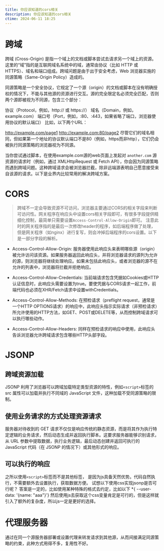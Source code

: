 ```yaml
---
title: 你应该知道的cors相关
description: 你应该知道的cors相关
ctime: 2024-06-11 18:25
---
```

# 跨域
跨域 (Cross-Origin) 是指一个域上的文档或脚本尝试去请求另一个域上的资源。这里的“域”指的是互联网域名系统中的域，通常由协议（比如 HTTP 或 HTTPS）、域名和端口组成。跨域问题是由于出于安全考虑，Web 浏览器实施的同源策略（Same-Origin Policy）造成的。

同源策略是一个安全协议，它规定了一个源（origin）的文档或脚本在没有明确授权的情况下，不能与其他源的资源进行交互。源的完全限定名必须完全匹配，否则两个源即被视为不同源，包含三个部分：

协议（Protocol，例如，http:// 或 https://）
域名（Domain，例如，example.com）
端口号（Port，例如，:80、:443，如果省略了端口，浏览器使用协议的默认端口）
比如，以下两个URL：

http://example.com/page1
http://example.com:80/page2
尽管它们的域名相同，但如果第一个地址的协议默认端口不是80（例如，https而非http），它们仍会被执行同源策略的浏览器视为不同源。

当你尝试通过脚本，在使用example.com源的web页面上发起对 `another.com` 源资源的请求时（例如，通过 XMLHttpRequest 或 Fetch API），你会因为同源策略而遇到跨域问题。这种跨域请求会被浏览器拦截，除非远端源表明自己愿意接受来自该源的请求。以下是业界内比较常用的解决跨域方案。


# CORS
> 跨域不一定会导致资源不可访问，浏览器主要通过CORS的相关字段来判断可访问性。网关程序在响应头中设置cors相关字段即可，有很多字段提供精细化控制，最简单只需要设置` Access-Control-Allow-Origin `即可。 注意此时的网关程序指的是最后一次修改header的程序，如后端程序做了处理，但是网关程序（如nginx）进行复写，则会冲掉后端程序的cors设置。以下是一部分字段的解析。
- Access-Control-Allow-Origin: 服务器使用此响应头来表明哪些源（origin）被允许访问该资源。如果服务器返回此响应头，并将浏览器请求的源列为允许的源，则浏览器将继续处理响应。如果未包括此响应头，或者浏览器的源不在允许的列表中，浏览器将拦截并拒绝响应。

- Access-Control-Allow-Credentials: 当前端请求包含凭据如Cookies或HTTP认证信息时，此响应头需要设置为true。要使凭据与CORS请求一起工作，前端代码也必须在XHR/Fetch请求中设置withCredentials。

- Access-Control-Allow-Methods: 在预检请求（preflight request，通常是一个HTTP OPTIONS请求）的响应中，此响应头指示实际请求（非预检请求）所允许使用的HTTP方法，如GET、POST或DELETE等，从而控制跨域请求可以执行哪些动作。

- Access-Control-Allow-Headers: 同样在预检请求的响应中使用，此响应头告诉浏览器允许跨域请求包含哪些HTTP头部字段。


# JSONP
## 跨域资源加载
JSONP 利用了浏览器可以跨域加载特定类型资源的特性，例如` <script> `标签的 src 属性可以加载并执行不同域的 JavaScript 文件，这种加载不受同源策略的限制。

## 使用业务请求的方式处理资源请求
服务器对待收到的 GET 请求不仅仅是响应传统的静态资源，而是将其作为执行特定逻辑的业务请求，然后动态生成并返回执行脚本。这要求服务器能够识别请求，从 URL 参数中提取数据，执行业务逻辑，最后动态创建并返回可执行的 JavaScript 代码（在 JSONP 的情况下）或其他形式的响应。

## 可以执行的响应
之所以使用` <script> `标签而不是其他标签， 是因为js具备天然优势。代码自然执行，不需要额外去设置执行，获取数据方便。 
试想以下使用css实现jsonp是否可行呢？ 答案是一定的，比如使用某种特殊的格式去约定，比如以下
*{ --user-data: '{name: "aaa"}'} 
然后使用js去获取这个css变量肯定是可行的，但是这样就引入了额外的复杂度，所以js一定是更好的选择。

# 代理服务器
通过在同一个源服务器部署或设置代理来转发请求到其他源，从而间接满足同源策略的约束，此种方式用得不多，复用性不好。

